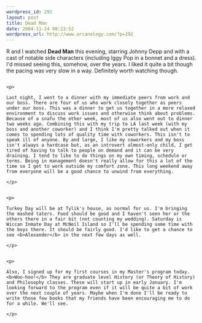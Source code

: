 ```yaml
--- 
wordpress_id: 292
layout: post
title: Dead Man
date: 2004-11-24 00:23:52
wordpress_url: http://www.arcanology.com/?p=292
---
```

<p>
                                                                                                                                                                                                                                                                                                                                                                                                                                                                                                                                                                                                                                                                                      R and I watched <b>Dead Man</b> this evening, starring Johnny Depp and with a cast of notable side characters (including Iggy Pop in a bonnet and a dress). I'd missed seeing this, somehow, over the years. I liked it quite a bit though the pacing was very slow in a way. Definitely worth watching though.
                                                                                                                                                                                                                                                                                                                                                                                                                                                                                                                                                                                                                                                                                    </p>
                                                                                                                                                                                                                                                                                                                                                                                                                                                                                                                                                                                                                                                                                    
                                                                                                                                                                                                                                                                                                                                                                                                                                                                                                                                                                                                                                                                                    <p>
                                                                                                                                                                                                                                                                                                                                                                                                                                                                                                                                                                                                                                                                                      Last night, I went to a dinner with my immediate peers from work and our boss. There are four of us who work closely together as peers under our boss. This was a dinner to get us together in a more relaxed environment to discuss work issues and otherwise think about problems. Because of a snafu the other week, most of us also went out to dinner two weeks ago. Combining this with my trip to LA last week (with my boss and another coworker) and I think I'm pretty talked out when it comes to spending lots of quality time with coworkers. This isn't to speak ill of anyone. By and large, I like my coworkers and my boss isn't always a hardcase but, as an introvert almost-only child, I get tired of having to talk to people on demand and it can be very draining. I tend to like to do things on my own timing, schedule or terms. Being in management doesn't really allow for this a lot of the time so I get to work outside my comfort zone. This long weekend away from everyone will be a good chance to unwind from everything.
                                                                                                                                                                                                                                                                                                                                                                                                                                                                                                                                                                                                                                                                                    </p>
                                                                                                                                                                                                                                                                                                                                                                                                                                                                                                                                                                                                                                                                                    
                                                                                                                                                                                                                                                                                                                                                                                                                                                                                                                                                                                                                                                                                    <p>
                                                                                                                                                                                                                                                                                                                                                                                                                                                                                                                                                                                                                                                                                      Turkey Day will be at Tylik's house, as normal for us. I'm bringing the mashed taters. Food should be good and I haven't seen her or the others there in a fair bit (not counting my wedding). Saturday is Wiccan Inmate Day at McNeil Island so I'll be spending some time with the boys there. It should be fairly good. I'd like to get a chance to see <b>Alexander</b> in the next few days as well.
                                                                                                                                                                                                                                                                                                                                                                                                                                                                                                                                                                                                                                                                                    </p>
                                                                                                                                                                                                                                                                                                                                                                                                                                                                                                                                                                                                                                                                                    
                                                                                                                                                                                                                                                                                                                                                                                                                                                                                                                                                                                                                                                                                    <p>
                                                                                                                                                                                                                                                                                                                                                                                                                                                                                                                                                                                                                                                                                      Also, I signed up for my first courses in my Master's program today. <b>Woo-hoo!</b> They are graduate level History (or Theory of History) and Philosophy classes. These will start up in early January. I'm looking forward to the program even if it will be quite a bit of work over the next couple of years. Maybe when I'm done I'll be ready to write those few books that my friends have been encouraging me to do for a while. We'll see.
                                                                                                                                                                                                                                                                                                                                                                                                                                                                                                                                                                                                                                                                                    </p>